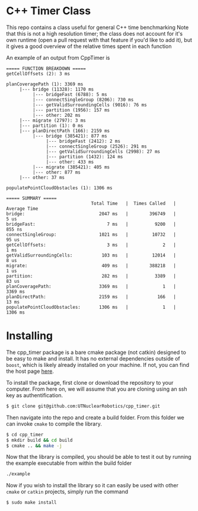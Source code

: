 # C++ Timer Class
This repo contains a class useful for general C++ time benchmarking
Note that this is not a high resolution timer; the class does not account
for it's own runtime (open a pull request with that feature if you'd 
like to add it), but it gives a good overview of the relative times spent
in each function

An example of an output from CppTimer is

~~~
===== FUNCTION BREAKDOWN =====
getCellOffsets (2): 3 ms

planCoveragePath (1): 3369 ms
     |--- bridge (11328): 1170 ms
          |--- bridgeFast (6788): 5 ms
          |--- connectSingleGroup (8206): 730 ms
          |--- getValidSurroundingCells (9016): 76 ms
          |--- partition (1956): 157 ms
          |--- other: 202 ms
     |--- migrate (2797): 3 ms
     |--- partition (1): 0 ms
     |--- planDirectPath (166): 2159 ms
          |--- bridge (385421): 877 ms
               |--- bridgeFast (2412): 2 ms
               |--- connectSingleGroup (2526): 291 ms
               |--- getValidSurroundingCells (2998): 27 ms
               |--- partition (1432): 124 ms
               |--- other: 433 ms
          |--- migrate (385421): 405 ms
          |--- other: 877 ms
     |--- other: 37 ms

populatePointCloudObstacles (1): 1306 ms

===== SUMMARY =====
                                Total Time   |  Times Called   |   Average Time
bridge:                            2047 ms   |        396749   |          5 us
bridgeFast:                           7 ms   |          9200   |        855 ns
connectSingleGroup:                1021 ms   |         10732   |         95 us
getCellOffsets:                       3 ms   |             2   |          1 ms
getValidSurroundingCells:           103 ms   |         12014   |          8 us
migrate:                            409 ms   |        388218   |          1 us
partition:                          282 ms   |          3389   |         83 us
planCoveragePath:                  3369 ms   |             1   |       3369 ms
planDirectPath:                    2159 ms   |           166   |         13 ms
populatePointCloudObstacles:       1306 ms   |             1   |       1306 ms
~~~

# Installing
The cpp_timer package is a bare cmake package (not catkin) designed to be easy to make and install. It has no external dependencies outside of `boost`, which is likely already installed on your machine. If not, you can find the host page <a href = https://www.boost.org/ >here</a>.

To install the package, first clone or download the repository to your computer. From here on, we will assume that you are cloning using an ssh key as authentification. 

```bash
$ git clone git@github.com:UTNuclearRobotics/cpp_timer.git
```

Then navigate into the repo and create a build folder. From this folder we can invoke `cmake` to compile the library.

```bash
$ cd cpp_timer
$ mkdir build && cd build
$ cmake .. && make -j
```

Now that the library is compiled, you should be able to test it out by running the example executable from within the build folder

```bash
./example
```

Now if you wish to install the library so it can easily be used with other `cmake` or `catkin` projects, simply run the command

```bash
$ sudo make install 
```
